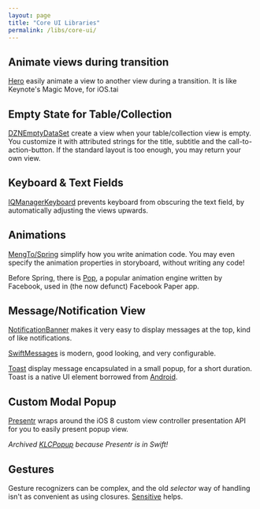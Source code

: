 ```yaml
---
layout: page
title: "Core UI Libraries"
permalink: /libs/core-ui/
---
```


## Animate views during transition

[Hero](https://github.com/lkzhao/Hero) easily animate a view to another view during a transition. It is like Keynote's Magic Move, for iOS.tai

## Empty State for Table/Collection

[DZNEmptyDataSet](https://github.com/dzenbot/DZNEmptyDataSet) create a view when your table/collection view is empty. You customize it with attributed strings for the title, subtitle and the call-to-action-button. If the standard layout is too enough, you may return your own view.

## Keyboard & Text Fields

[IQManagerKeyboard](https://github.com/hackiftekhar/IQKeyboardManager) prevents keyboard from obscuring the text field, by automatically adjusting the views upwards.

## Animations

[MengTo/Spring](https://github.com/MengTo/Spring) simplify how you write animation code. You may even specify the animation properties in storyboard, without writing any code!

Before Spring, there is [Pop](https://github.com/facebook/pop), a popular animation engine written by Facebook, used in (the now defunct) Facebook Paper app.

## Message/Notification View

[NotificationBanner](https://github.com/Daltron/NotificationBanner) makes it very easy to display messages at the top, kind of like notifications.

[SwiftMessages](https://github.com/SwiftKickMobile/SwiftMessages) is modern, good looking, and very configurable.

[Toast](https://github.com/scalessec/Toast) display message encapsulated in a small popup, for a short duration. Toast is a native UI element borrowed from [Android](https://developer.android.com/guide/topics/ui/notifiers/toasts.html).

## Custom Modal Popup

[Presentr](https://github.com/IcaliaLabs/Presentr) wraps around the iOS 8 custom view controller presentation API for you to easily present popup view.

_Archived [KLCPopup](https://github.com/jmascia/KLCPopup) because Presentr is in Swift!_

## Gestures

Gesture recognizers can be complex, and the old _selector_ way of handling isn't as convenient as using closures. [Sensitive](https://github.com/igormatyushkin014/Sensitive) helps.
